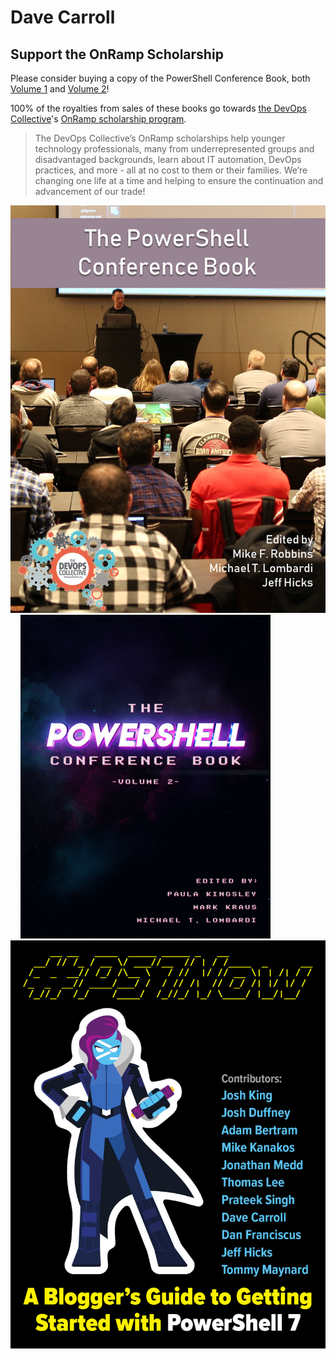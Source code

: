 # Dave Carroll




## Support the OnRamp Scholarship

Please consider buying a copy of the PowerShell Conference Book, both [Volume 1][psconfbook1] and [Volume 2][psconfbook2]!

100% of the royalties from sales of these books go towards [the DevOps Collective][devopsorg]'s [OnRamp scholarship program][onrampscholarship].

> The DevOps Collective’s OnRamp scholarships help younger technology professionals,
> many from underrepresented groups and disadvantaged backgrounds,
> learn about IT automation, DevOps practices, and more - all at no cost to them or their families.
> We’re changing one life at a time and helping to ensure the continuation and advancement of our trade!

[![PowerShell Conference Book Volume 1](https://github.com/thedavecarroll/thedavecarroll/blob/main/images/psconfbookv1.jpg)][psconfbook1]
&nbsp;&nbsp;&nbsp;
[![PowerShell Conference Book Volume 2](https://github.com/thedavecarroll/thedavecarroll/blob/main/images/psconfbookv2.jpg)][psconfbook2]
&nbsp;&nbsp;&nbsp;
[![PS7Now!](https://github.com/thedavecarroll/thedavecarroll/blob/main/images/ps7now.jpg)][ps7now]

[psconfbook1]: https://leanpub.com/powershell-conference-book
[psconfbook2]: https://leanpub.com/psconfbook2
[ps7now]: https://leanpub.com/ps7now/
[devopsorg]: https://devopscollective.org/
[onrampscholarship]: https://events.devopscollective.org/OnRamp/Scholarship/
<!--

### Hi there 👋

**thedavecarroll/thedavecarroll** is a ✨ _special_ ✨ repository because its `README.md` (this file) appears on your GitHub profile.

Here are some ideas to get you started:

- 🔭 I’m currently working on ...
- 🌱 I’m currently learning ...
- 👯 I’m looking to collaborate on ...
- 🤔 I’m looking for help with ...
- 💬 Ask me about ...
- 📫 How to reach me: ...
- 😄 Pronouns: ...
- ⚡ Fun fact: ...
-->
